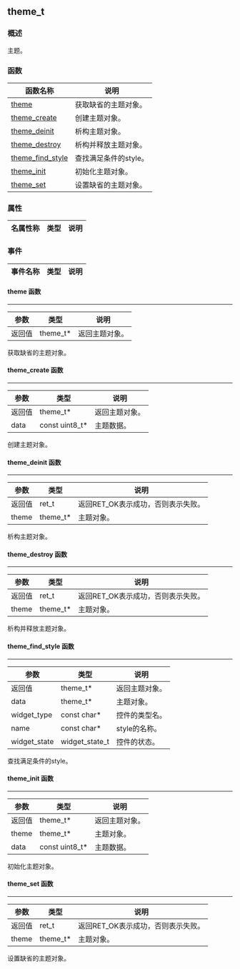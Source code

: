 ## theme\_t
### 概述
 主题。

### 函数
<p id="theme_t_methods">

| 函数名称 | 说明 | 
| -------- | ------------ | 
| <a href="#theme_t_theme">theme</a> |  获取缺省的主题对象。 |
| <a href="#theme_t_theme_create">theme\_create</a> |  创建主题对象。 |
| <a href="#theme_t_theme_deinit">theme\_deinit</a> |  析构主题对象。 |
| <a href="#theme_t_theme_destroy">theme\_destroy</a> |  析构并释放主题对象。 |
| <a href="#theme_t_theme_find_style">theme\_find\_style</a> |  查找满足条件的style。 |
| <a href="#theme_t_theme_init">theme\_init</a> |  初始化主题对象。 |
| <a href="#theme_t_theme_set">theme\_set</a> |  设置缺省的主题对象。 |
### 属性
<p id="theme_t_properties">

| 名属性称 | 类型 | 说明 | 
| -------- | ----- | ------------ | 
### 事件
<p id="theme_t_events">

| 事件名称 | 类型  | 说明 | 
| -------- | ----- | ------- | 
#### theme 函数
-----------------------

| 参数 | 类型 | 说明 |
| -------- | ----- | --------- |
| 返回值 | theme\_t* | 返回主题对象。 |
<p id="theme_t_theme"> 获取缺省的主题对象。



#### theme\_create 函数
-----------------------

| 参数 | 类型 | 说明 |
| -------- | ----- | --------- |
| 返回值 | theme\_t* | 返回主题对象。 |
| data | const uint8\_t* | 主题数据。 |
<p id="theme_t_theme_create"> 创建主题对象。




#### theme\_deinit 函数
-----------------------

| 参数 | 类型 | 说明 |
| -------- | ----- | --------- |
| 返回值 | ret\_t | 返回RET\_OK表示成功，否则表示失败。 |
| theme | theme\_t* | 主题对象。 |
<p id="theme_t_theme_deinit"> 析构主题对象。




#### theme\_destroy 函数
-----------------------

| 参数 | 类型 | 说明 |
| -------- | ----- | --------- |
| 返回值 | ret\_t | 返回RET\_OK表示成功，否则表示失败。 |
| theme | theme\_t* | 主题对象。 |
<p id="theme_t_theme_destroy"> 析构并释放主题对象。




#### theme\_find\_style 函数
-----------------------

| 参数 | 类型 | 说明 |
| -------- | ----- | --------- |
| 返回值 | theme\_t* | 返回主题对象。 |
| data | theme\_t* | 主题对象。 |
| widget\_type | const char* | 控件的类型名。 |
| name | const char* | style的名称。 |
| widget\_state | widget\_state\_t | 控件的状态。 |
<p id="theme_t_theme_find_style"> 查找满足条件的style。




#### theme\_init 函数
-----------------------

| 参数 | 类型 | 说明 |
| -------- | ----- | --------- |
| 返回值 | theme\_t* | 返回主题对象。 |
| theme | theme\_t* | 主题对象。 |
| data | const uint8\_t* | 主题数据。 |
<p id="theme_t_theme_init"> 初始化主题对象。




#### theme\_set 函数
-----------------------

| 参数 | 类型 | 说明 |
| -------- | ----- | --------- |
| 返回值 | ret\_t | 返回RET\_OK表示成功，否则表示失败。 |
| theme | theme\_t* | 主题对象。 |
<p id="theme_t_theme_set"> 设置缺省的主题对象。




